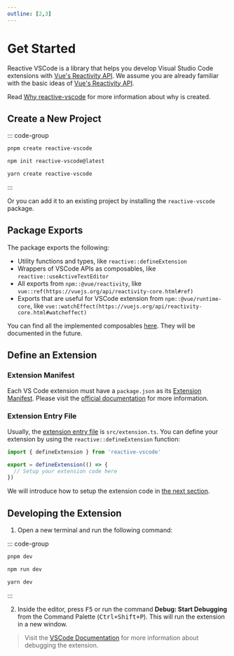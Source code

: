 ```yaml
---
outline: [2,3]
---
```


# Get Started

Reactive VSCode is a library that helps you develop Visual Studio Code extensions with [Vue's Reactivity API](https://vuejs.org/api/reactivity-core.html). We assume you are already familiar with the basic ideas of [Vue's Reactivity API](https://vuejs.org/guide/essentials/reactivity-fundamentals.html).

Read [Why reactive-vscode](./why.md) for more information about why <ReactiveVscode /> is created.

## Create a New Project

::: code-group

```bash [pnpm]
pnpm create reactive-vscode
```

```bash [npm]
npm init reactive-vscode@latest
```

```bash [yarn]
yarn create reactive-vscode
```

:::

Or you can add it to an existing project by installing the `reactive-vscode` package.

## Package Exports

The package exports the following:

- Utility functions and types, like `reactive::defineExtension`
- Wrappers of VSCode APIs as composables, like `reactive::useActiveTextEditor`
- All exports from `npm::@vue/reactivity`, like `vue::ref(https://vuejs.org/api/reactivity-core.html#ref)`
- Exports that are useful for VSCode extension from `npm::@vue/runtime-core`, like `vue::watchEffect(https://vuejs.org/api/reactivity-core.html#watcheffect)`

You can find all the implemented composables [here](../functions/index.md). They will be documented in the future.

## Define an Extension

### Extension Manifest

Each VS Code extension must have a `package.json` as its [Extension Manifest](https://code.visualstudio.com/api/get-started/extension-anatomy#extension-manifest). Please visit the [official documentation](https://code.visualstudio.com/api/get-started/extension-anatomy#extension-manifest) for more information.

### Extension Entry File

Usually, the [extension entry file](https://code.visualstudio.com/api/get-started/extension-anatomy#extension-entry-file) is `src/extension.ts`. You can define your extension by using the `reactive::defineExtension` function:

```ts
import { defineExtension } from 'reactive-vscode'

export = defineExtension(() => {
  // Setup your extension code here
})
```

We will introduce how to setup the extension code in [the next section](./extension.md).

## Developing the Extension

1. Open a new terminal and run the following command:

::: code-group

```bash [pnpm]
pnpm dev
```

```bash [npm]
npm run dev
```

```bash [yarn]
yarn dev
```

:::

2. Inside the editor, press <kbd>F5</kbd> or run the command **Debug: Start Debugging** from the Command Palette (<kbd>Ctrl+Shift+P</kbd>). This will run the extension in a new window.

> Visit the [VSCode Documentation](https://code.visualstudio.com/api/get-started/your-first-extension#debugging-the-extension) for more information about debugging the extension.
